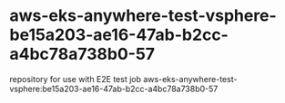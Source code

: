 # aws-eks-anywhere-test-vsphere-be15a203-ae16-47ab-b2cc-a4bc78a738b0-57
repository for use with E2E test job aws-eks-anywhere-test-vsphere:be15a203-ae16-47ab-b2cc-a4bc78a738b0-57
